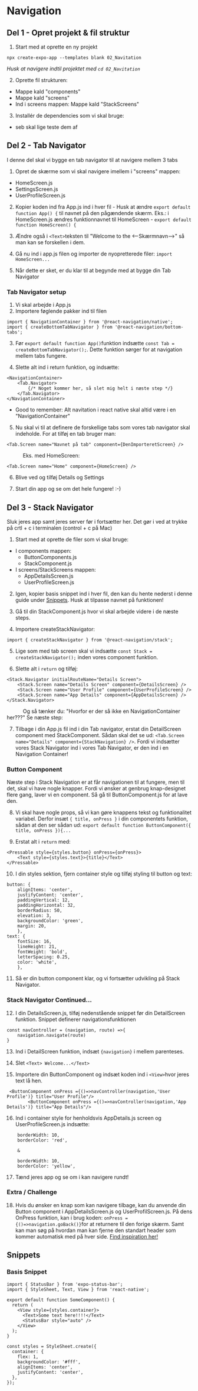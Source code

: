 # Navigation

## Del 1 - Opret projekt & fil struktur

1. Start med at oprette en ny projekt
```
npx create-expo-app --templates blank 02_Navitation
```
*Husk at navigere indtil projektet med `cd 02_Navitation`*

2. Oprette fil strukturen:
* Mappe kald "components"
* Mappe kald "screens"
* Ind i screens mappen: Mappe kald "StackScreens"

3. Installér de dependencies som vi skal bruge:
* seb skal lige teste dem af

## Del 2 - Tab Navigator

I denne del skal vi bygge en tab navigator til at navigere mellem 3 tabs

1. Opret de skærme som vi skal navigere imellem i "screens" mappen:
* HomeScreen.js
* SettingsScreen.js
* UserProfileScreen.js

2. Kopier koden ind fra App.js ind i hver fil - Husk at ændre `export default function App() {` til navnet på den pågændende skærm. Eks.: i HomeScreen.js ændres funktionnavnet til HomeScreen - `export default function HomeScreen() {`

3. Ændre også i `<Text>`teksten til "Welcome to the <--Skærmnavn-->" så man kan se forskellen i dem.

4. Gå nu ind i app.js filen og importer de nyopretterede filer: `import HomeScreen...`

5. Når dette er sket, er du klar til at begynde med at bygge din Tab Navigator

### Tab Navigator setup
1. Vi skal arbejde i App.js
2. Importere føglende pakker ind til filen
```
import { NavigationContainer } from '@react-navigation/native';
import { createBottomTabNavigator } from '@react-navigation/bottom-tabs';
```
3. Før `export default function App()`funktion indsætte `const Tab = createBottomTabNavigator();`. Dette funktion sørger for at navigation mellem tabs fungere.

4. Slette alt ind i return funktion, og indsætte:
```
<NavigationContainer>
    <Tab.Navigator>
        {/* Noget kommer her, så slet mig helt i næste step */}
    </Tab.Navigator>
</NavigationContainer>
```
* Good to remember: Alt navitation i react native skal altid være i en "NavigationContainer"

5. Nu skal vi til at definere de forskellige tabs som vores tab navigator skal indeholde. For at tilføj en tab bruger man:
```
<Tab.Screen name="Navnet på tab" component={DenImporteretScreen} />
```
&ensp; &ensp; &ensp; &ensp; Eks. med HomeScreen:

```
<Tab.Screen name="Home" component={HomeScreen} />
```

6. Blive ved og tilføj Details og Settings

7. Start din app og se om det hele fungere! :-)

## Del 3 - Stack Navigator

Sluk jeres app samt jeres server før i fortsætter her. Det gør i ved at trykke på crtl + c i terminalen (control + c på Mac)

1. Start med at oprette de filer som vi skal bruge:
* I components mappen:
    * ButtonComponents.js
    * StackComponent.js
* I screens/StackScreens mappen:
    * AppDetailsScreen.js
    * UserProfileScreen.js

2. Igen, kopier basis snippet ind i hver fil, den kan du hente nederst i denne guide under [Snippets](#Snippets). Husk at tilpasse navnet på funktionen!

3. Gå til din StackComponent.js hvor vi skal arbejde videre i de næste steps.

4. Importere createStackNavigator:
```
import { createStackNavigator } from '@react-navigation/stack';
```
5. Lige som med tab screen skal vi indsætte `const Stack = createStackNavigator();` inden vores component funktion.

6. Slette alt i `return` og tilføj:
```
<Stack.Navigator initialRouteName="Details Screen">
    <Stack.Screen name="Details Screen" component={DetailsScreen} />
    <Stack.Screen name="User Profile" component={UserProfileScreen} />
    <Stack.Screen name="App Details" component={AppDetailsScreen} />
</Stack.Navigator>
```
&ensp; &ensp; &ensp; &ensp; Og så tænker du: "Hvorfor er der så ikke en NavigationContainer her???" Se næste step:

7. Tilbage i din App.js fil ind i din Tab navigator, erstat din DetailScreen component med StackComponent. Sådan skal det se ud: `<Tab.Screen name="Details" component={StackNavigation} />`. Fordi vi indsætter vores Stack Navigator ind i vores Tab Navigator, er den ind i en Navigation Container!

### Button Component
Næste step i Stack Navigation er at får navigationen til at fungere, men til det, skal vi have nogle knapper. Fordi vi ønsker at genbrug knap-designet flere gang, laver vi en component. Så gå til ButtonComponent.js for at lave den.

8. Vi skal have nogle props, så vi kan gøre knappens tekst og funktionalitet variabel. Derfor insæt `{ title, onPress }` i din componentets funktion, sådan at den ser sådan ud: `export default function ButtonComponent({ title, onPress }){...`

9. Erstat alt i `return` med:
```
<Pressable style={styles.button} onPress={onPress}>
    <Text style={styles.text}>{title}</Text>
</Pressable>
```
10. I din styles sektion, fjern container style og tilføj styling til button og text:
```
button: {
    alignItems: 'center',
    justifyContent: 'center',
    paddingVertical: 12,
    paddingHorizontal: 32,
    borderRadius: 50,
    elevation: 3,
    backgroundColor: 'green',
    margin: 20,
    },
text: {
    fontSize: 16,
    lineHeight: 21,
    fontWeight: 'bold',
    letterSpacing: 0.25,
    color: 'white',
    },
```

11. Så er din button component klar, og vi fortsætter udvikling på Stack Navigator.

### Stack Navigator Continued...

12. I din DetailsScreen.js, tilføj nedenstående snippet før din DetailScreen funktion. Snippet definerer navigationsfunktionen
```
const navController = (navigation, route) =>{
    navigation.navigate(route)
}
```

13. Ind i DetailScreen funktion, indsæt `{navigation}` i mellem parenteses.

14. Slet `<Text> Welcome...</Text>` 

15. Importere din ButtonComponent og indsæt koden ind i `<View>`hvor jeres text lå hen.
```
 <ButtonComponent onPress ={()=>navController(navigation,'User Profile')} title="User Profile"/>
        <ButtonComponent onPress ={()=>navController(navigation,'App Details')} title="App Details"/>
``` 

16. Ind i container style for henholdsvis AppDetails.js screen og UserProfileScreen.js indsætte:

```
    borderWidth: 10,
    borderColor: 'red',

    &

    borderWidth: 10,
    borderColor: 'yellow',
```

17. Tænd jeres app og se om i kan navigere rundt!


### Extra / Challenge

18. Hvis du ønsker en knap som kan navigere tilbage, kan du anvende din Button component i AppDetailsScreen.js og UserProfilScreen.js. På dens OnPress funktion, kan i brug koden: `onPress ={()=>navigation.goBack()}`for at returnere til den forige skærm. Samt kan man søg på hvordan man kan fjerne den standart header som kommer automatisk med på hver side. [Find inspiration her!](https://reactnavigation.org/docs/headers/)

## Snippets
### Basis Snippet
```
import { StatusBar } from 'expo-status-bar';
import { StyleSheet, Text, View } from 'react-native';

export default function SomeComponent() {
  return (
    <View style={styles.container}>
      <Text>Some text here!!!!</Text>
      <StatusBar style="auto" />
    </View>
  );
}

const styles = StyleSheet.create({
  container: {
    flex: 1,
    backgroundColor: '#fff',
    alignItems: 'center',
    justifyContent: 'center',
  },
});
```